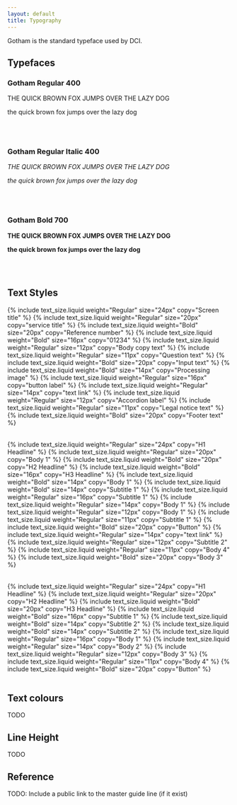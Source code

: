 ```yaml
---
layout: default
title: Typography
---
```


Gotham is the standard typeface used by DCI.

## Typefaces

<div class="float">

### Gotham Regular 400

<div class="design-system">
  <p class="font-example" style="font-weight: 400;">
    THE QUICK BROWN FOX JUMPS OVER THE LAZY DOG
  </p>
  <p class="font-example" style="font-weight: 400;">
    the quick brown fox jumps over the lazy dog
  </p>
  <br><br>
</div>

### Gotham Regular Italic 400

<div class="design-system">
  <p class="font-example" style="font-weight: 400; font-style:italic;">
    THE QUICK BROWN FOX JUMPS OVER THE LAZY DOG
  </p>
  <p class="font-example" style="font-weight: 400; font-style:italic;">
    the quick brown fox jumps over the lazy dog
  </p>
  <br><br>
</div>


### Gotham Bold 700

<div class="design-system">
  <p class="font-example" style="font-weight: 700;">
    THE QUICK BROWN FOX JUMPS OVER THE LAZY DOG
  </p>
  <p class="font-example" style="font-weight: 700;">
    the quick brown fox jumps over the lazy dog
  </p>
  <br><br>
</div>

</div>

## Text Styles

<div class="design-system">
  <table class="text-sizes">
    {% include text_size.liquid weight="Regular"  size="24px" copy="Screen title"      %}
    {% include text_size.liquid weight="Regular"  size="20px" copy="service title"     %}
    {% include text_size.liquid weight="Bold"     size="20px" copy="Reference number"  %}
    {% include text_size.liquid weight="Bold"     size="16px" copy="01234"             %}
    {% include text_size.liquid weight="Regular"  size="12px" copy="Body copy text"    %}
    {% include text_size.liquid weight="Regular"  size="11px" copy="Question text"     %}
    {% include text_size.liquid weight="Bold"     size="20px" copy="Input text"        %}
    {% include text_size.liquid weight="Bold"     size="14px" copy="Processing image"  %}
    {% include text_size.liquid weight="Regular"  size="16px" copy="button label"      %}
    {% include text_size.liquid weight="Regular"  size="14px" copy="text link"         %}
    {% include text_size.liquid weight="Regular"  size="12px" copy="Accordion label"   %}
    {% include text_size.liquid weight="Regular"  size="11px" copy="Legal notice text" %}
    {% include text_size.liquid weight="Bold"     size="20px" copy="Footer text"       %}
  </table>
</div>

<div class="design-system">
  <table class="text-sizes">
    {% include text_size.liquid weight="Regular"  size="24px" copy="H1 Headline"       %}
    {% include text_size.liquid weight="Regular"  size="20px" copy="Body 1"            %}
    {% include text_size.liquid weight="Bold"     size="20px" copy="H2 Headline"       %}
    {% include text_size.liquid weight="Bold"     size="16px" copy="H3 Headline"       %}
    {% include text_size.liquid weight="Bold"     size="14px" copy="Body 1"            %}
    {% include text_size.liquid weight="Bold"     size="14px" copy="Subtitle 1"        %}
    {% include text_size.liquid weight="Regular"  size="16px" copy="Subtitle 1"        %}
    {% include text_size.liquid weight="Regular"  size="14px" copy="Body 1"            %}
    {% include text_size.liquid weight="Regular"  size="12px" copy="Body 1"            %}
    {% include text_size.liquid weight="Regular"  size="11px" copy="Subtitle 1"        %}
    {% include text_size.liquid weight="Bold"     size="20px" copy="Button"            %}
    {% include text_size.liquid weight="Regular"  size="14px" copy="text link"         %}
    {% include text_size.liquid weight="Regular"  size="12px" copy="Subtitle 2"        %}
    {% include text_size.liquid weight="Regular"  size="11px" copy="Body 4"            %}
    {% include text_size.liquid weight="Bold"     size="20px" copy="Body 3"            %}
  </table>
</div>
<div class="design-system">
  <table class="text-sizes">
    {% include text_size.liquid weight="Regular"  size="24px" copy="H1 Headline" %}
    {% include text_size.liquid weight="Regular"  size="20px" copy="H2 Headline" %}
    {% include text_size.liquid weight="Bold"     size="20px" copy="H3 Headline" %}
    {% include text_size.liquid weight="Bold"     size="16px" copy="Subtitle 1"  %}
    {% include text_size.liquid weight="Bold"     size="14px" copy="Subtitle 2"  %}
    {% include text_size.liquid weight="Bold"     size="14px" copy="Subtitle 2"  %}
    {% include text_size.liquid weight="Regular"  size="16px" copy="Body 1"      %}
    {% include text_size.liquid weight="Regular"  size="14px" copy="Body 2"      %}
    {% include text_size.liquid weight="Regular"  size="12px" copy="Body 3"      %}
    {% include text_size.liquid weight="Regular"  size="11px" copy="Body 4"      %}
    {% include text_size.liquid weight="Bold"     size="20px" copy="Button"      %}
</table>
</div>

<div class="float">

## Text colours

TODO

## Line Height

TODO

## Reference

TODO: Include a public link to the master guide line (if it exist)
</div>
